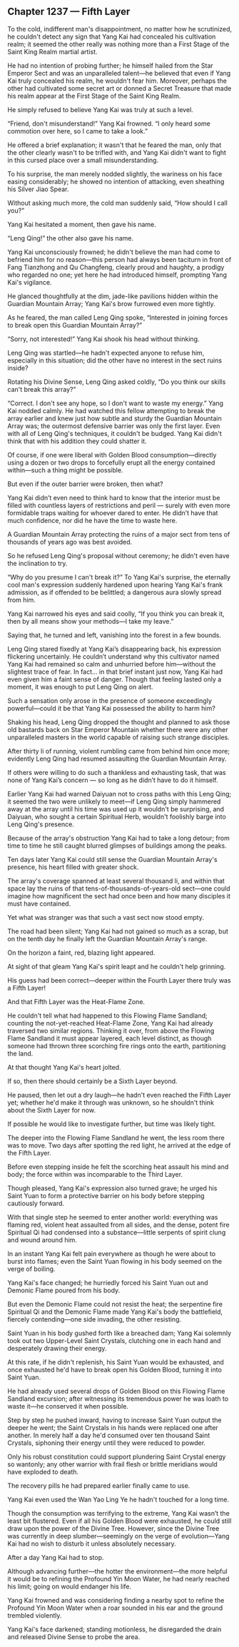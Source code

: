 ## Chapter 1237 — Fifth Layer

To the cold, indifferent man's disappointment, no matter how he scrutinized, he couldn't detect any sign that Yang Kai had concealed his cultivation realm; it seemed the other really was nothing more than a First Stage of the Saint King Realm martial artist.

He had no intention of probing further; he himself hailed from the Star Emperor Sect and was an unparalleled talent—he believed that even if Yang Kai truly concealed his realm, he wouldn't fear him. Moreover, perhaps the other had cultivated some secret art or donned a Secret Treasure that made his realm appear at the First Stage of the Saint King Realm.

He simply refused to believe Yang Kai was truly at such a level.

“Friend, don't misunderstand!” Yang Kai frowned. “I only heard some commotion over here, so I came to take a look.”

He offered a brief explanation; it wasn't that he feared the man, only that the other clearly wasn't to be trifled with, and Yang Kai didn't want to fight in this cursed place over a small misunderstanding.

To his surprise, the man merely nodded slightly, the wariness on his face easing considerably; he showed no intention of attacking, even sheathing his Silver Jiao Spear.

Without asking much more, the cold man suddenly said, “How should I call you?”

Yang Kai hesitated a moment, then gave his name.

“Leng Qing!” the other also gave his name.

Yang Kai unconsciously frowned; he didn't believe the man had come to befriend him for no reason—this person had always been taciturn in front of Fang Tianzhong and Qu Changfeng, clearly proud and haughty, a prodigy who regarded no one; yet here he had introduced himself, prompting Yang Kai's vigilance.

He glanced thoughtfully at the dim, jade-like pavilions hidden within the Guardian Mountain Array; Yang Kai's brow furrowed even more tightly.

As he feared, the man called Leng Qing spoke, “Interested in joining forces to break open this Guardian Mountain Array?”

“Sorry, not interested!” Yang Kai shook his head without thinking.

Leng Qing was startled—he hadn't expected anyone to refuse him, especially in this situation; did the other have no interest in the sect ruins inside?

Rotating his Divine Sense, Leng Qing asked coldly, “Do you think our skills can't break this array?”

“Correct. I don't see any hope, so I don't want to waste my energy.” Yang Kai nodded calmly. He had watched this fellow attempting to break the array earlier and knew just how subtle and sturdy the Guardian Mountain Array was; the outermost defensive barrier was only the first layer. Even with all of Leng Qing's techniques, it couldn't be budged. Yang Kai didn't think that with his addition they could shatter it.

Of course, if one were liberal with Golden Blood consumption—directly using a dozen or two drops to forcefully erupt all the energy contained within—such a thing might be possible.

But even if the outer barrier were broken, then what?

Yang Kai didn’t even need to think hard to know that the interior must be filled with countless layers of restrictions and peril — surely with even more formidable traps waiting for whoever dared to enter. He didn’t have that much confidence, nor did he have the time to waste here.

A Guardian Mountain Array protecting the ruins of a major sect from tens of thousands of years ago was best avoided.

So he refused Leng Qing's proposal without ceremony; he didn't even have the inclination to try.

“Why do you presume I can't break it?” To Yang Kai's surprise, the eternally cool man's expression suddenly hardened upon hearing Yang Kai's frank admission, as if offended to be belittled; a dangerous aura slowly spread from him.

Yang Kai narrowed his eyes and said coolly, “If you think you can break it, then by all means show your methods—I take my leave.”

Saying that, he turned and left, vanishing into the forest in a few bounds.

Leng Qing stared fixedly at Yang Kai’s disappearing back, his expression flickering uncertainly. He couldn’t understand why this cultivator named Yang Kai had remained so calm and unhurried before him—without the slightest trace of fear. In fact… in that brief instant just now, Yang Kai had even given him a faint sense of danger. Though that feeling lasted only a moment, it was enough to put Leng Qing on alert.

Such a sensation only arose in the presence of someone exceedingly powerful—could it be that Yang Kai possessed the ability to harm him?

Shaking his head, Leng Qing dropped the thought and planned to ask those old bastards back on Star Emperor Mountain whether there were any other unparalleled masters in the world capable of raising such strange disciples.

After thirty li of running, violent rumbling came from behind him once more; evidently Leng Qing had resumed assaulting the Guardian Mountain Array.

If others were willing to do such a thankless and exhausting task, that was none of Yang Kai’s concern — so long as he didn’t have to do it himself.

Earlier Yang Kai had warned Daiyuan not to cross paths with this Leng Qing; it seemed the two were unlikely to meet—if Leng Qing simply hammered away at the array until his time was used up it wouldn't be surprising, and Daiyuan, who sought a certain Spiritual Herb, wouldn't foolishly barge into Leng Qing's presence.

Because of the array's obstruction Yang Kai had to take a long detour; from time to time he still caught blurred glimpses of buildings among the peaks.

Ten days later Yang Kai could still sense the Guardian Mountain Array's presence, his heart filled with greater shock.

The array's coverage spanned at least several thousand li, and within that space lay the ruins of that tens-of-thousands-of-years-old sect—one could imagine how magnificent the sect had once been and how many disciples it must have contained.

Yet what was stranger was that such a vast sect now stood empty.

The road had been silent; Yang Kai had not gained so much as a scrap, but on the tenth day he finally left the Guardian Mountain Array's range.

On the horizon a faint, red, blazing light appeared.

At sight of that gleam Yang Kai's spirit leapt and he couldn't help grinning.

His guess had been correct—deeper within the Fourth Layer there truly was a Fifth Layer!

And that Fifth Layer was the Heat-Flame Zone.

He couldn't tell what had happened to this Flowing Flame Sandland; counting the not-yet-reached Heat-Flame Zone, Yang Kai had already traversed two similar regions. Thinking it over, from above the Flowing Flame Sandland it must appear layered, each level distinct, as though someone had thrown three scorching fire rings onto the earth, partitioning the land.

At that thought Yang Kai's heart jolted.

If so, then there should certainly be a Sixth Layer beyond.

He paused, then let out a dry laugh—he hadn't even reached the Fifth Layer yet; whether he'd make it through was unknown, so he shouldn't think about the Sixth Layer for now.

If possible he would like to investigate further, but time was likely tight.

The deeper into the Flowing Flame Sandland he went, the less room there was to move. Two days after spotting the red light, he arrived at the edge of the Fifth Layer.

Before even stepping inside he felt the scorching heat assault his mind and body; the force within was incomparable to the Third Layer.

Though pleased, Yang Kai's expression also turned grave; he urged his Saint Yuan to form a protective barrier on his body before stepping cautiously forward.

With that single step he seemed to enter another world: everything was flaming red, violent heat assaulted from all sides, and the dense, potent fire Spiritual Qi had condensed into a substance—little serpents of spirit clung and wound around him.

In an instant Yang Kai felt pain everywhere as though he were about to burst into flames; even the Saint Yuan flowing in his body seemed on the verge of boiling.

Yang Kai's face changed; he hurriedly forced his Saint Yuan out and Demonic Flame poured from his body.

But even the Demonic Flame could not resist the heat; the serpentine fire Spiritual Qi and the Demonic Flame made Yang Kai's body the battlefield, fiercely contending—one side invading, the other resisting.

Saint Yuan in his body gushed forth like a breached dam; Yang Kai solemnly took out two Upper-Level Saint Crystals, clutching one in each hand and desperately drawing their energy.

At this rate, if he didn't replenish, his Saint Yuan would be exhausted, and once exhausted he'd have to break open his Golden Blood, turning it into Saint Yuan.

He had already used several drops of Golden Blood on this Flowing Flame Sandland excursion; after witnessing its tremendous power he was loath to waste it—he conserved it when possible.

Step by step he pushed inward, having to increase Saint Yuan output the deeper he went; the Saint Crystals in his hands were replaced one after another. In merely half a day he'd consumed over ten thousand Saint Crystals, siphoning their energy until they were reduced to powder.

Only his robust constitution could support plundering Saint Crystal energy so wantonly; any other warrior with frail flesh or brittle meridians would have exploded to death.

The recovery pills he had prepared earlier finally came to use.

Yang Kai even used the Wan Yao Ling Ye he hadn't touched for a long time.

Though the consumption was terrifying to the extreme, Yang Kai wasn’t the least bit flustered. Even if all his Golden Blood were exhausted, he could still draw upon the power of the Divine Tree. However, since the Divine Tree was currently in deep slumber—seemingly on the verge of evolution—Yang Kai had no wish to disturb it unless absolutely necessary.

After a day Yang Kai had to stop.

Although advancing further—the hotter the environment—the more helpful it would be to refining the Profound Yin Moon Water, he had nearly reached his limit; going on would endanger his life.

Yang Kai frowned and was considering finding a nearby spot to refine the Profound Yin Moon Water when a roar sounded in his ear and the ground trembled violently.

Yang Kai's face darkened; standing motionless, he disregarded the drain and released Divine Sense to probe the area.